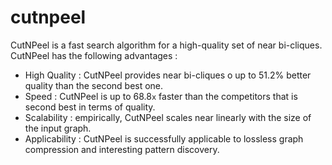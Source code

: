 # cutnpeel

CutNPeel is a fast search algorithm for a high-quality set of near bi-cliques.
CutNPeel has the following advantages :
  * High Quality : CutNPeel provides near bi-cliques o up to 51.2% better quality than the second best one.
  * Speed : CutNPeel is up to 68.8`x` faster than the competitors that is second best in terms of quality.
  * Scalability : empirically, CutNPeel scales near linearly with the size of the input graph.
  * Applicability : CutNPeel is successfully applicable to lossless graph compression and interesting pattern discovery.
